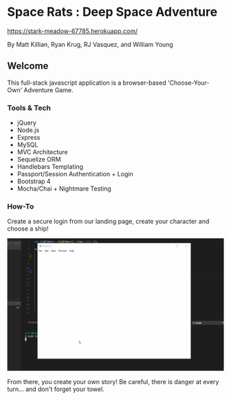 # Space Rats : Deep Space Adventure

https://stark-meadow-67785.herokuapp.com/

By Matt Killian, Ryan Krug, RJ Vasquez, and William Young

## Welcome

This full-stack javascript application is a browser-based 'Choose-Your-Own' Adventure Game.

### Tools & Tech
 
* jQuery
* Node.js
* Express
* MySQL
* MVC Architecture
* Sequelize ORM
* Handlebars Templating
* Passport/Session Authentication + Login
* Bootstrap 4
* Mocha/Chai + Nightmare Testing

### How-To

Create a secure login from our landing page, create your character and choose a ship!

![Gif of Login](public/images/nightmareloginactualactual.gif)

From there, you create your own story! Be careful, there is danger at every turn... and don't forget your towel.